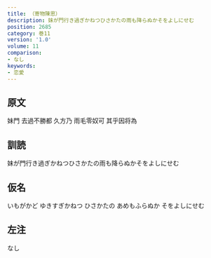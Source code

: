 ```yaml
---
title: （寄物陳思）
description: 妹が門行き過ぎかねつひさかたの雨も降らぬかそをよしにせむ
position: 2685
category: 巻11
version: '1.0'
volume: 11
comparison:
- なし
keywords:
- 恋愛
---
```


## 原文

妹門 去過不勝都 久方乃 雨毛零奴可 其乎因将為

## 訓読

妹が門行き過ぎかねつひさかたの雨も降らぬかそをよしにせむ

## 仮名

いもがかど ゆきすぎかねつ ひさかたの あめもふらぬか そをよしにせむ

## 左注

なし
